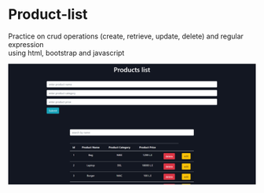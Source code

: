 # Product-list
Practice on crud operations (create, retrieve, update, delete) and regular expression
<br>
using html, bootstrap and javascript

<img src="product_list.png" width="600" >
